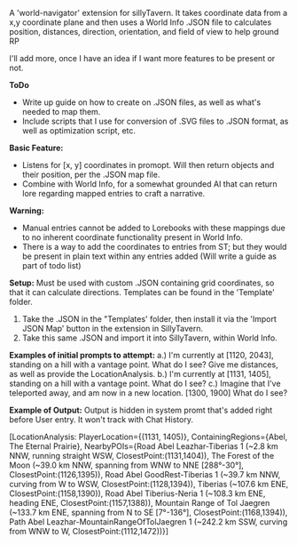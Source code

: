 A 'world-navigator' extension for sillyTavern. It takes coordinate data from a x,y coordinate plane and then uses a World Info .JSON file to calculates position, distances, direction, orientation, and field of view to help ground RP

I'll add more, once I have an idea if I want more features to be present or not.

**ToDo**
- Write up guide on how to create on .JSON files, as well as what's needed to map them.
- Include scripts that I use for conversion of .SVG files to .JSON format, as well as optimization script, etc.

**Basic Feature:**
- Listens for [x, y] coordinates in promopt. Will then return objects and their position, per the .JSON map file.
- Combine with World Info, for a somewhat grounded AI that can return lore regarding mapped entries to craft a narrative.

**Warning:**
- Manual entries cannot be added to Lorebooks with these mappings due to no inherent coordinate functionality present in World Info.
- There is a way to add the coordinates to entries from ST; but they would be present in plain text within any entries added (Will write a guide as part of todo list)

**Setup:**
Must be used with custom .JSON containing grid coordinates, so that it can calculate directions. Templates can be found in the 'Template' folder.

1. Take the .JSON in the "Templates' folder, then install it via the 'Import JSON Map' button in the extension in SillyTavern.
2. Take this same .JSON and import it into SillyTavern, within World Info.

**Examples of initial prompts to attempt:**
a.) I'm currently at [1120, 2043], standing on a hill with a vantage point. What do I see? Give me distances, as well as provide the LocationAnalysis.
b.) I'm currently at [1131, 1405], standing on a hill with a vantage point. What do I see?
c.) Imagine that I've teleported away, and am now in a new location. [1300, 1900] What do I see?

**Example of Output:**
Output is hidden in system promt that's added right before User entry. It won't track with Chat History.

[LocationAnalysis: PlayerLocation={(1131, 1405)}, ContainingRegions={Abel, The Eternal Prairie}, NearbyPOIs={Road Abel Leazhar-Tiberias 1 (~2.8 km NNW, running straight WSW, ClosestPoint:(1131,1404)), The Forest of the Moon (~39.0 km NNW, spanning from WNW to NNE [288°-30°], ClosestPoint:(1126,1395)), Road Abel GoodRest-Tiberias 1 (~39.7 km NNW, curving from W to WSW, ClosestPoint:(1128,1394)), Tiberias (~107.6 km ENE, ClosestPoint:(1158,1390)), Road Abel Tiberius-Neria 1 (~108.3 km ENE, heading ENE, ClosestPoint:(1157,1388)), Mountain Range of Tol Jaegren (~133.7 km ENE, spanning from N to SE [7°-136°], ClosestPoint:(1168,1394)), Path Abel Leazhar-MountainRangeOfTolJaegren 1 (~242.2 km SSW, curving from WNW to W, ClosestPoint:(1112,1472))}]
